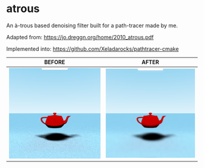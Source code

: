 # atrous
An à-trous based denoising filter built for a path-tracer made by me.

Adapted from: https://jo.dreggn.org/home/2010_atrous.pdf

Implemented into: https://github.com/Xeladarocks/pathtracer-cmake


BEFORE                     | AFTER
---------------------------|---------------------------
![](https://github.com/Xeladarocks/atrous/blob/master/trophies/teapot/input.png?raw=true) | ![](https://github.com/Xeladarocks/atrous/blob/master/trophies/teapot/output.png?raw=true)
